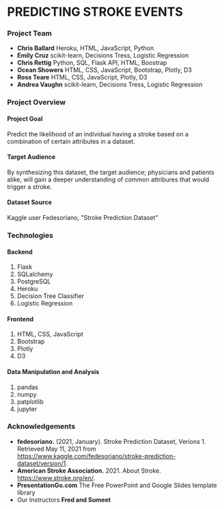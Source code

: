 # PREDICTING STROKE EVENTS

### Project Team
* **Chris Ballard** Heroku, HTML, JavaScript, Python
* **Emily Cruz** scikit-learn, Decisions Tress, Logistic Regression
* **Chris Rettig** Python, SQL, Flask API, HTML, Boostrap
* **Ocean Showers** HTML, CSS, JavaScript, Bootstrap, Plotly, D3
* **Ross Teare** HTML, CSS, JavaScript, Plotly, D3
* **Andrea Vaughn** scikit-learn, Decisions Tress, Logistic Regression

### Project Overview
#### Project Goal
Predict the likelihood of an individual having a stroke based on a combination of certain attributes in a dataset.
#### Target Audience
By synthesizing this dataset, the target audience; physicians and patients alike, will gain a deeper understanding of common attribures that would trigger a stroke.
#### Dataset Source
Kaggle user Fedesoriano, "Stroke Prediction Dataset"

### Technologies
#### Backend
1. Flask
2. SQLalchemy
3. PostgreSQL
4. Heroku
5. Decision Tree Classifier
6. Logistic Regression
#### Frontend
1. HTML, CSS, JavaScript
2. Bootstrap
3. Plotly
4. D3
#### Data Manipulation and Analysis
1. pandas
2. numpy
3. patplotlib
4. jupyter

### Acknowledgements
* **fedesoriano.** (2021, January). Stroke Prediction Dataset, Verions 1. Retrieved May 11, 2021 from https://www.kaggle.com/fedesoriano/stroke-prediction-dataset/version/1.
* **American Stroke Association.** 2021. About Stroke.  https://www.stroke.org/en/.
* **PresentationGo.com** The Free PowerPoint and Google Slides template library
* Our Instructors **Fred and Sumeet** 
